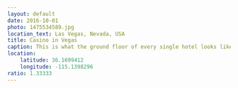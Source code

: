 ```yaml
---
layout: default
date: 2016-10-01
photo: 1475534589.jpg
location_text: Las Vegas, Nevada, USA
title: Casino in Vegas
caption: This is what the ground floor of every single hotel looks like in Vegas. It is always a Casino like this. One can see people sitting there all day wasting money away. The weird part is how similar the casinos are, it does not matter in which hotel you are, thery are all the same.
location:
    latitude: 36.1699412
    longitude: -115.1398296
ratio: 1.33333
---
```

